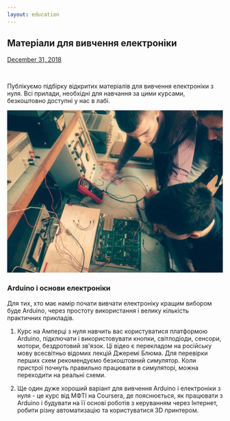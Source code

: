 ```yaml
---
layout: education
---
```


## Матеріали для вивчення електроніки

<p><u>December 31, 2018</u></p>

<br>

Публікуємо підбірку відкритих матеріалів для вивчення електроніки з нуля. Всі прилади, необхідні для навчання за цими курсами, безкоштовно доступні у нас в лабі.

![](/img/education.jpg)

### Arduino і основи електроніки

Для тих, хто має намір почати вивчати електроніку кращим вибором буде Arduino, через простоту використання і велику кількість практичних прикладів.

1) Курс на Амперці з нуля навчить вас користуватися платформою Arduino, підключати і використовувати кнопки, світлодіоди, сенсори, мотори, бездротовий зв'язок. Ці відео є перекладом на російську мову всесвітньо відомих лекцій Джеремі Блюма. Для перевірки перших схем рекомендуємо безкоштовний симулятор. Коли пристрої почнуть правильно працювати в симуляторі, можна переходити на реальні схеми.

2) Ще один дуже хороший варіант для вивчення Arduino і електроніки з нуля - це курс від МФТІ на Coursera, де пояснюється, як працювати з Arduino і будувати на її основі роботів з керуванням через Інтернет, робити різну автоматизацію та користуватися 3D принтером.
